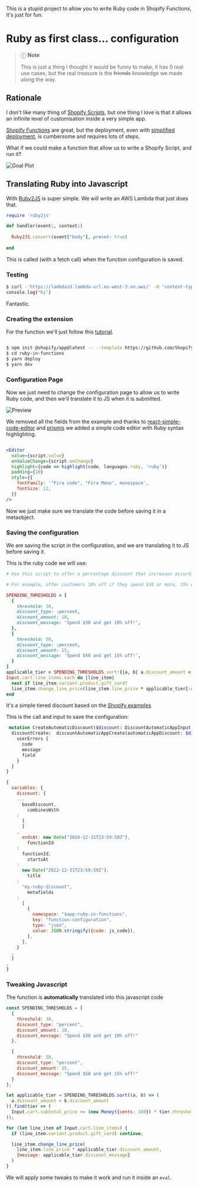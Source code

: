 This is a stupid project to allow you to write Ruby code in Shopify Functions, it's just for fun.

# Ruby as first class... configuration

> &#x24D8; **Note**
>
> This is just a thing I thought it would be funny to make, it has 0 real use cases, but the real treasure is the
~~friends~~ knowledge we made along the way.

## Rationale

I don't like many thing of [Shopify Scripts](https://help.shopify.com/en/manual/checkout-settings/script-editor), but
one thing I love is that it allows an infinite level of customisation inside a very simple app.

[Shopify Functions](https://www.shopify.com/enterprise/shopify-functions) are great, but the deployment, even
with [simplified deployment](https://shopify.dev/docs/apps/deployment/extension/simplified), is cumbersome and requires
lots
of steps.

What if we could make a function that allow us to write a Shopify Script, and run it?

![Goal Plot](/tutorials/ruby-in-functions/fff.svg#centered)

## Translating Ruby into Javascript

With [Ruby2JS](https://www.ruby2js.com/) is super simple. We will write an AWS Lambda that just does that.

```ruby
require 'ruby2js' 

def handler(event:, context:)
  
  Ruby2JS.convert(event["body"], preset: true)
  
end
```

This is called (with a fetch call) when the function configuration is saved.

### Testing

```bash
$ curl -'https://lambdaid.lambda-url.eu-west-3.on.aws/' -H 'content-type: text/plain' -d 'puts "hi"'
console.log("hi")
```

Fantastic.

### Creating the extension

For the function we'll just follow
this [tutorial](https://shopify.dev/docs/apps/selling-strategies/discounts/experience#sample-code).

```bash

$ npm init @shopify/app@latest -- --template https://github.com/Shopify/function-examples/sample-apps/discounts
$ cd ruby-in-functions
$ yarn deploy
$ yarn dev

```

### Configuration Page

Now we just need to change the configuration page to allow us to write Ruby code, and then we'll translate it to JS when
it is submitted.

![Preview](/tutorials/ruby-in-functions/preview.png#centered)

We removed all the fields from the example and thanks
to [react-simple-code-editor](https://github.com/react-simple-code-editor/react-simple-code-editor)
and [prismjs](https://prismjs.com/) we added a simple code editor with Ruby syntax highlighting.

```jsx

<Editor
  value={script.value}
  onValueChange={script.onChange}
  highlight={code => highlight(code, languages.ruby, 'ruby')}
  padding={10}
  style={{
    fontFamily: '"Fira code", "Fira Mono", monospace',
    fontSize: 12,
  }}
/>
```

Now we just make sure we translate the code before saving it in a metaobject.

### Saving the configuration

We are saving the script in the configuration, and we are translating it to JS before saving it.

This is the ruby code we will use:

```ruby
# Use this script to offer a percentage discount that increases according to the total value of the items in their cart.

# For example, offer customers 10% off if they spend $30 or more, 15% off if they spend $50 or more.

SPENDING_THRESHOLDS = [
  {
    threshold: 30,
    discount_type: :percent,
    discount_amount: 10,
    discount_message: 'Spend $30 and get 10% off!',
  },
  {
    threshold: 50,
    discount_type: :percent,
    discount_amount: 15,
    discount_message: 'Spend $50 and get 15% off!',
  }
]
applicable_tier = SPENDING_THRESHOLDS.sort!{|a, b| a.discount_amount < b.discount_amount}.find { |tier| cart.subtotal_price >= (Money.new(cents: 100) * tier[:threshold]) }
Input.cart.line_items.each do |line_item|
  next if line_item.variant.product.gift_card?
  line_item.change_line_price(line_item.line_price * applicable_tier[:discount_amount], message: applicable_tier[:discount_message])
end
```

It's a simple tiered discount based on
the [Shopify examples](https://help.shopify.com/en/manual/checkout-settings/script-editor/examples/line-item-scripts#tiered-discount-by-spend)

This is the call and input to save the configuration:

```graphql
 mutation CreateAutomaticDiscount($discount: DiscountAutomaticAppInput!) {
  discountCreate:  discountAutomaticAppCreate(automaticAppDiscount: $discount) {
    userErrors {
      code
      message
      field
    }
  }
}
```

```jsx
{
  variables: {
    discount: {
    ...
      baseDiscount,
        combinesWith
    :
      {
      }
    ,
      endsAt: new Date("2024-12-31T23:59:59Z"),
        functionId
    :
      functionId,
        startsAt
    :
      new Date("2022-12-31T23:59:59Z"),
        title
    :
      "my-ruby-discount",
        metafields
    :
      [
        {
          namespace: "$app:ruby-in-functions",
          key: "function-configuration",
          type: "json",
          value: JSON.stringify({code: js_code}),
        },
      ],
    }
  ,
  }
,
}
```

### Tweaking Javascript

The function is **automatically** translated into this javascript code

```javascript
const SPENDING_THRESHOLDS = [
  {
    threshold: 30,
    discount_type: "percent",
    discount_amount: 10,
    discount_message: "Spend $30 and get 10% off!"
  },

  {
    threshold: 50,
    discount_type: "percent",
    discount_amount: 15,
    discount_message: "Spend $50 and get 15% off!"
  }
];

let applicable_tier = SPENDING_THRESHOLDS.sort((a, b) => (
  a.discount_amount < b.discount_amount
)).find(tier => (
  Input.cart.subtotal_price >= (new Money({cents: 100}) * tier.threshold)
));

for (let line_item of Input.cart.line_items) {
  if (line_item.variant.product.gift_card) continue;

  line_item.change_line_price(
    line_item.line_price * applicable_tier.discount_amount,
    {message: applicable_tier.discount_message}
  )
}
```

We will apply some tweaks to make it work and run it inside an `eval`. 
